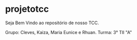 # projetotcc

Seja Bem Vindo ao repositório de nosso TCC.

Grupo: Cleves, Kaiza, Maria Eunice e Rhuan.
Turma: 3° TII "A"

